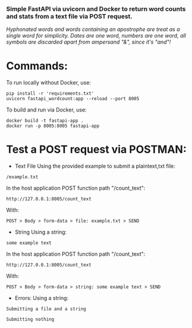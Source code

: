 ### **Simple FastAPI via uvicorn and Docker to return word counts and stats from a text file via POST request.**

_Hyphonated words and words containing an apostrophe are treat as a single word for simplicity._
_Dates are one word, numbers are one word, all symbols are discarded apart from ampersand "&", since it's "and"!_

# Commands:
To run locally without Docker, use:
```
pip install -r 'requirements.txt'
uvicorn fastapi_wordcount:app --reload --port 8005
```

To build and run via Docker, use:
```
docker build -t fastapi-app .
docker run -p 8005:8005 fastapi-app
```

# Test a POST request via POSTMAN:

- Text File
Using the provided example to submit a plaintext,txt file:
```
/example.txt
```
In the host application POST function path "/count_text":
```
http://127.0.0.1:8005/count_text
```
With:
```
POST > Body > form-data > file: example.txt > SEND
```



- String
Using a string:
```
some example text
```
In the host application POST function path "/count_text":
```
http://127.0.0.1:8005/count_text
```
With:
```
POST > Body > form-data > string: some example text > SEND
```


- Errors:
Using a string:
```
Submitting a file and a string
```

```
Submitting nothing
```